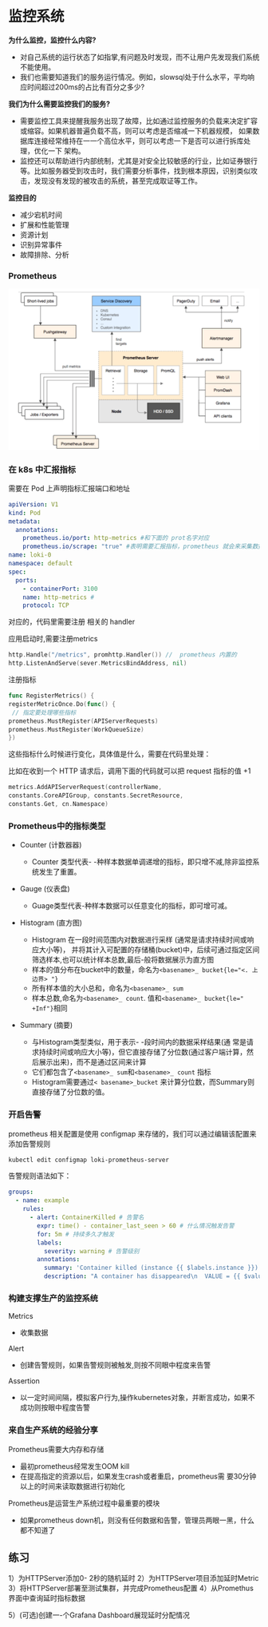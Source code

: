# 监控系统

**为什么监控，监控什么内容?**

* 对自己系统的运行状态了如指掌,有问题及时发现，而不让用户先发现我们系统不能使用。
* 我们也需要知道我们的服务运行情况。例如，slowsql处于什么水平，平均响应时间超过200ms的占比有百分之多少?

**我们为什么需要监控我们的服务?**

* 需要监控工具来提醒我服务出现了故障，比如通过监控服务的负载来决定扩容或缩容。如果机器普遍负载不高，则可以考虑是否缩减一下机器规模， 如果数据库连接经常维持在一一个高位水平，则可以考虑一下是否可以进行拆库处理，优化一下 架构。
* 监控还可以帮助进行内部统制，尤其是对安全比较敏感的行业，比如证券银行等。比如服务器受到攻击时，我们需要分析事件，找到根本原因，识别类似攻击，发现没有发现的被攻击的系统，甚至完成取证等工作。

**监控目的**

* 减少宕机时间
* 扩展和性能管理
* 资源计划
* 识别异常事件
* 故障排除、分析



### Prometheus

![](assets/prometheus.png)



### 在 k8s 中汇报指标

需要在 Pod 上声明指标汇报端口和地址

```yaml
apiVersion: V1
kind: Pod
metadata:
  annotations:
    prometheus.io/port: http-metrics #和下面的 prot名字对应
    prometheus.io/scrape: "true" #表明需要汇报指标，prometheus 就会来采集数据
name: loki-0
namespace: default
spec:
  ports:
    - containerPort: 3100
    name: http-metrics #
    protocol: TCP
```

对应的，代码里需要注册 相关的 handler

应用启动时,需要注册metrics

```go
http.Handle("/metrics", promhttp.Handler()) //  prometheus 内置的
http.ListenAndServe(sever.MetricsBindAddress, nil)
```

注册指标

```go
func RegisterMetrics() {
registerMetricOnce.Do(func() {
 // 指定要处理哪些指标
prometheus.MustRegister(APIServerRequests)
prometheus.MustRegister(WorkQueueSize)
})
```

这些指标什么时候进行变化，具体值是什么，需要在代码里处理：

比如在收到一个 HTTP 请求后，调用下面的代码就可以把 request 指标的值 +1

```go
metrics.AddAPIServerRequest(controllerName,
constants.CoreAPIGroup, constants.SecretResource,
constants.Get, cn.Namespace)
```



### Prometheus中的指标类型

* Counter (计数器器)
  * Counter 类型代表- -种样本数据单调递增的指标，即只增不减,除非监控系统发生了重置。

* Gauge (仪表盘)
  * Guage类型代表-种样本数据可以任意变化的指标，即可增可减。
* Histogram (直方图)
  * Histogram 在一段时间范围内对数据进行采样 (通常是请求持续时间或响应大小等)， 并将其计入可配置的存储桶(bucket)中，后续可通过指定区间筛选样本,也可以统计样本总数,最后-般将数据展示为直方图
  * 样本的值分布在bucket中的数量，命名为`<basename>_ bucket{le="<. 上边界> "}`
  * 所有样本值的大小总和，命名为`<basename>_ sum`
  * 样本总数,命名为`<basename>_ count`. 值和`<basename>_ bucket{le=" +Inf"}`相同
* Summary (摘要)
  * 与Histogram类型类似，用于表示- -段时间内的数据采样结果(通 常是请求持续时间或响应大小等)，但它直接存储了分位数(通过客户端计算，然后展示出来)，而不是通过区间来计算
  * 它们都包含了`<basename>_ sum`和`<basename>_ count` 指标
  * Histogram需要通过`< basename>_bucket` 来计算分位数，而Summary则直接存储了分位数的值。





### 开启告警

prometheus 相关配置是使用 configmap 来存储的，我们可以通过编辑该配置来添加告警规则

```bash
kubectl edit configmap loki-prometheus-server
```

告警规则语法如下：

```yaml
groups:
  - name: example
    rules:
      - alert: ContainerKilled # 告警名
        expr: time() - container_last_seen > 60 # 什么情况触发告警
        for: 5m # 持续多久才触发
        labels:
          severity: warning # 告警级别
        annotations:
          summary: 'Container killed (instance {{ $labels.instance }})'
          description: "A container has disappeared\n  VALUE = {{ $value }}\n  LABELS: {{ $labels }}"
```





### 构建支撑生产的监控系统

Metrics

* 收集数据

Alert

* 创建告警规则，如果告警规则被触发,则按不同眼中程度来告警

Assertion

* 以一定时间间隔，模拟客户行为,操作kubernetes对象，并断言成功，如果不成功则按眼中程度告警



### 来自生产系统的经验分享

Prometheus需要大内存和存储

* 最初prometheus经常发生OOM kill
* 在提高指定的资源以后，如果发生crash或者重启，prometheus需 要30分钟以上的时间来读取数据进行初始化

Prometheus是运营生产系统过程中最重要的模块

* 如果prometheus down机，则没有任何数据和告警，管理员两眼一黑，什么都不知道了



## 练习

1）为HTTPServer添加0- 2秒的随机延时
2）为HTTPServer项目添加延时Metric
3）将HTTPServer部署至测试集群，并完成Prometheus配置
4）从Promethus界面中查询延时指标数据

5）(可选)创建一-个Grafana Dashboard展现延时分配情况